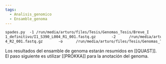 ```yaml
---
tags:
  - Analisis_genomico
  - Ensamble_genoma
---
```


```bash
spades.py  -1 /run/media/arturo/files/Tesis/Genomas_Tesis/Breve_I  
1_definitivo/I1_S390_L004_R1_001.fastq.gz       -2      /run/media/arturo/files/Tesis/Genomas_Tesis/Breve_I1_definitivo/I1_S390_L00  
4_R2_001.fastq.gz       -o      /run/media/arturo/files/Tesis/Genomas_Tesis/Breve_I1_definitivo/Assembly_I1_Def
```

Los resultados del ensamble de genoma estarán resumidos en [[QUAST]].
El paso siguiente es utilizar [[PROKKA]] para la anotación del genoma.